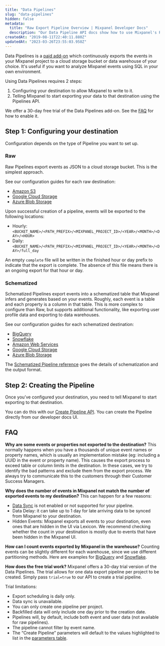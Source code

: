 ```yaml
---
title: "Data Pipelines"
slug: "data-pipelines"
hidden: false
metadata: 
  title: "Raw Export Pipeline Overview | Mixpanel Developer Docs"
  description: "Our Data Pipeline API docs show how to use Mixpanel's Raw Export Pipeline to export your unaltered Mixpanel event data into supported destination buckets."
createdAt: "2019-08-11T22:40:11.880Z"
updatedAt: "2023-03-26T23:55:03.958Z"
---
```

Data Pipelines is a [paid add-on](https://mixpanel.com/pricing) which continuously exports the events in your Mixpanel project to a cloud storage bucket or data warehouse of your choice. It's useful if you want to analyze Mixpanel events using SQL in your own environment.

Using Data Pipelines requires 2 steps:
1. Configuring your destination to allow Mixpanel to write to it.
2. Telling Mixpanel to start exporting your data to that destination using the Pipelines API.

We offer a 30-day free trial of the Data Pipelines add-on. See the [FAQ](#faq) for how to enable it.


## Step 1: Configuring your destination

Configuration depends on the type of Pipeline you want to set up.

### Raw

Raw Pipelines export events as JSON to a cloud storage bucket. This is the simplest approach.

See our configuration guides for each raw destination:
- [Amazon S3](/other-bits/data-pipelines/aws-raw-pipeline) 
- [Google Cloud Storage](/other-bits/data-pipelines/gcs-raw-pipeline)
- [Azure Blob Storage](/other-bits/data-pipelines/azure-raw-pipeline) 

Upon successful creation of a pipeline, events will be exported to the following locations:
- Hourly: `<BUCKET_NAME>/<PATH_PREFIX>/<MIXPANEL_PROJECT_ID>/<YEAR>/<MONTH>/<DAY>/<HOUR>`
- Daily:  `<BUCKET_NAME>/<PATH_PREFIX>/<MIXPANEL_PROJECT_ID>/<YEAR>/<MONTH>/<DAY>/full_day`

An empty `complete` file will be written in the finished hour or day prefix to indicate that the export is complete. The absence of this file means there is an ongoing export for that hour or day.


### Schematized

Schematized Pipelines export events into a schematized table that Mixpanel infers and generates based on your events. Roughly, each event is a table and each property is a column in that table. This is more complex to configure than Raw, but supports additional functionality, like exporting user profile data and exporting to data warehouses.

See our configuration guides for each schematized destination:
- [BigQuery](/other-bits/data-pipelines/mixpanel-bigquery-export-design) 
- [Snowflake](/other-bits/data-pipelines/mixpanel-snowflake-export) 
- [Amazon Web Services](/other-bits/data-pipelines/mixpanel-amazon-s3-export) 
- [Google Cloud Storage](/other-bits/data-pipelines/gcs) 
- [Azure Blob Storage](/other-bits/data-pipelines/azure-blob-storage) 

The [Schematized Pipeline reference](/other-bits/data-pipelines/schematized-export-pipeline) goes the details of schematization and the output format.

## Step 2: Creating the Pipeline

Once you’ve configured your destination, you need to tell Mixpanel to start exporting to that destination.

You can do this with our [Create Pipeline API](ref:create-warehouse-pipeline). You can create the Pipeline directly from our developer docs UI.

## FAQ

**Why are some events or properties not exported to the destination?**
This normally happens when you have a thousands of unique event names or property names, which is usually an implementation mistake (eg: including a UUID in the event or property name). This causes the export process to exceed table or column limits in the destination. In these cases, we try to identify the bad patterns and exclude them from the export process. We always try to communicate this to the customers through their Customer Success Managers.

**Why does the number of events in Mixpanel not match the number of exported events to my destination?**
This can happen for a few reasons:
- [Data Sync](doc:schematized-export-pipeline#data-sync) is not enabled or not supported for your pipeline.
- Data Delay: it can take up to 1 day for late arriving data to be synced from Mixpanel to your destination.
- Hidden Events: Mixpanel exports all events to your destination, even ones that are hidden in the UI via Lexicon. We recommend checking whether the count in your destination is mostly due to events that have been hidden in the Mixpanel UI.

**How can I count events exported by Mixpanel in the warehouse?**
Counting events can be slightly different for each warehouse, since we use different partitioning methods. Here are examples for [BigQuery](doc:mixpanel-bigquery-export-design#getting-the-number-of-events-in-each-day) and [Snowflake](doc:mixpanel-snowflake-export#getting-the-number-of-events-in-each-day).

**How does the free trial work?**
Mixpanel offers a 30-day trial version of the Data Pipelines. The trial allows for one data export pipeline per project to be created.  Simply pass `trial=true` to our API to create a trial pipeline.

Trial limitations:
* Export scheduling is daily only.
* Data sync is unavailable.
* You can only create one pipeline per project. 
* Backfilled data will only include one day prior to the creation date.
* Pipelines will, by default, include both event and user data (not available for raw pipelines).
* The pipeline cannot filter by event name.
* The “Create Pipeline” parameters will default to the values highlighted to list in the [parameters table](ref:create-pipelines#create-warehouse-pipeline).
